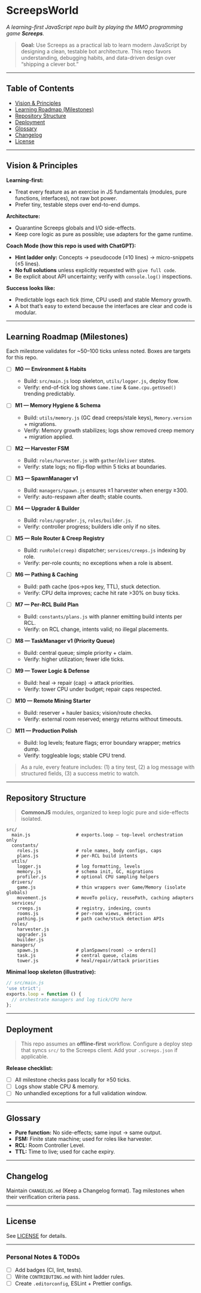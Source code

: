 # ScreepsWorld

*A learning-first JavaScript repo built by playing the MMO programming game **Screeps**.*

> **Goal:** Use Screeps as a practical lab to learn modern JavaScript by designing a clean, testable bot architecture. This repo favors understanding, debugging habits, and data-driven design over “shipping a clever bot.”

---

## Table of Contents

* [Vision & Principles](#vision--principles)
* [Learning Roadmap (Milestones)](#learning-roadmap-milestones)
* [Repository Structure](#repository-structure)
* [Deployment](#deployment)
* [Glossary](#glossary)
* [Changelog](#changelog)
* [License](#license)

---

## Vision & Principles

**Learning-first:**

* Treat every feature as an exercise in JS fundamentals (modules, pure functions, interfaces), not raw bot power.
* Prefer tiny, testable steps over end-to-end dumps.

**Architecture:**

* Quarantine Screeps globals and I/O side-effects.
* Keep core logic as pure as possible; use adapters for the game runtime.

**Coach Mode (how this repo is used with ChatGPT):**

* **Hint ladder only:** Concepts → pseudocode (≤10 lines) → micro-snippets (≤5 lines).
* **No full solutions** unless explicitly requested with `give full code`.
* Be explicit about API uncertainty; verify with `console.log()` inspections.

**Success looks like:**

* Predictable logs each tick (time, CPU used) and stable Memory growth.
* A bot that’s easy to extend because the interfaces are clear and code is modular.

---

## Learning Roadmap (Milestones)

Each milestone validates for \~50–100 ticks unless noted. Boxes are targets for this repo.

* [ ] **M0 — Environment & Habits**

  * Build: `src/main.js` loop skeleton, `utils/logger.js`, deploy flow.
  * Verify: end-of-tick log shows `Game.time` & `Game.cpu.getUsed()` trending predictably.
* [ ] **M1 — Memory Hygiene & Schema**

  * Build: `utils/memory.js` (GC dead creeps/stale keys), `Memory.version` + migrations.
  * Verify: Memory growth stabilizes; logs show removed creep memory + migration applied.
* [ ] **M2 — Harvester FSM**

  * Build: `roles/harvester.js` with `gather`/`deliver` states.
  * Verify: state logs; no flip‑flop within 5 ticks at boundaries.
* [ ] **M3 — SpawnManager v1**

  * Build: `managers/spawn.js` ensures ≥1 harvester when energy ≥300.
  * Verify: auto-respawn after death; stable counts.
* [ ] **M4 — Upgrader & Builder**

  * Build: `roles/upgrader.js`, `roles/builder.js`.
  * Verify: controller progress; builders idle only if no sites.
* [ ] **M5 — Role Router & Creep Registry**

  * Build: `runRole(creep)` dispatcher; `services/creeps.js` indexing by role.
  * Verify: per-role counts; no exceptions when a role is absent.
* [ ] **M6 — Pathing & Caching**

  * Build: path cache (pos→pos key, TTL), stuck detection.
  * Verify: CPU delta improves; cache hit rate >30% on busy ticks.
* [ ] **M7 — Per‑RCL Build Plan**

  * Build: `constants/plans.js` with planner emitting build intents per RCL.
  * Verify: on RCL change, intents valid; no illegal placements.
* [ ] **M8 — TaskManager v1 (Priority Queue)**

  * Build: central queue; simple priority + claim.
  * Verify: higher utilization; fewer idle ticks.
* [ ] **M9 — Tower Logic & Defense**

  * Build: heal → repair (cap) → attack priorities.
  * Verify: tower CPU under budget; repair caps respected.
* [ ] **M10 — Remote Mining Starter**

  * Build: reserver + hauler basics; vision/route checks.
  * Verify: external room reserved; energy returns without timeouts.
* [ ] **M11 — Production Polish**

  * Build: log levels; feature flags; error boundary wrapper; metrics dump.
  * Verify: toggleable logs; stable CPU trend.

> As a rule, every feature includes: (1) a tiny test, (2) a log message with structured fields, (3) a success metric to watch.

---

## Repository Structure

> **CommonJS** modules, organized to keep logic pure and side-effects isolated.

```text
src/
  main.js                 # exports.loop — top-level orchestration only
  constants/
    roles.js              # role names, body configs, caps
    plans.js              # per-RCL build intents
  utils/
    logger.js             # log formatting, levels
    memory.js             # schema init, GC, migrations
    profiler.js           # optional CPU sampling helpers
  drivers/
    game.js               # thin wrappers over Game/Memory (isolate globals)
    movement.js           # moveTo policy, reusePath, caching adapters
  services/
    creeps.js             # registry, indexing, counts
    rooms.js              # per-room views, metrics
    pathing.js            # path cache/stuck detection APIs
  roles/
    harvester.js
    upgrader.js
    builder.js
  managers/
    spawn.js              # planSpawns(room) -> orders[]
    task.js               # central queue, claims
    tower.js              # heal/repair/attack priorities
```

**Minimal loop skeleton (illustrative):**

```js
// src/main.js
'use strict';
exports.loop = function () {
  // orchestrate managers and log tick/CPU here
};
```

---

## Deployment

> This repo assumes an **offline-first** workflow. Configure a deploy step that syncs `src/` to the Screeps client. Add your `.screeps.json` if applicable.

**Release checklist:**

* [ ] All milestone checks pass locally for ≥50 ticks.
* [ ] Logs show stable CPU & memory.
* [ ] No unhandled exceptions for a full validation window.

---

## Glossary

* **Pure function:** No side-effects; same input → same output.
* **FSM:** Finite state machine; used for roles like harvester.
* **RCL:** Room Controller Level.
* **TTL:** Time to live; used for cache expiry.

---

## Changelog

Maintain `CHANGELOG.md` (Keep a Changelog format). Tag milestones when their verification criteria pass.

---

## License

See [LICENSE](LICENSE) for details.

---

### Personal Notes & TODOs

* [ ] Add badges (CI, lint, tests).
* [ ] Write `CONTRIBUTING.md` with hint ladder rules.
* [ ] Create `.editorconfig`, ESLint + Prettier configs.
